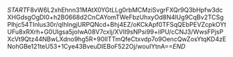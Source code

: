 $START$F8vW6L2xhEhnn31MAtX0YGtLLg0rbMCMziSvgrFXQr9Q3bHpfw3dcXHGdsgOgDI0+h2B0668d2CnCAYomTWeFbzUhxyOd8N4lUg9CqBv2TCSgPlhjc54TInlus30r/qIhIngjURPQNcd+Bhj4EZ/oKCkApf0TFSqQEbPEVZcpkOYtUFu8xRXrh+G0Ulgsa5joIwA08V7cxlj/XVII9sNPsi99+ilPU/cCNJ3/WwsFPjsPXcVt9Qtz44NBwLXdno9hg5R+90IITTmQfeCtxvdp7o9OencQwZosYtqKD4zENohGBe121teU53+1Cye43BveuDIEBoF522Oj/wouIYtnA==$END$